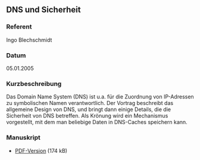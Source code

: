 ## DNS und Sicherheit


### Referent
Ingo Blechschmidt

### Datum
05.01.2005

### Kurzbeschreibung
Das Domain Name System (DNS) ist u.a. für die Zuordnung von IP-Adressen zu
symbolischen Namen verantwortlich. Der Vortrag beschreibt das allgemeine Design
von DNS, und bringt dann einige Details, die die Sicherheit von DNS betreffen.
Als Krönung wird ein Mechanismus vorgestellt, mit dem man beliebige Daten in
DNS-Caches speichern kann.


### Manuskript

* [PDF-Version](/download/Vortraege/DNS.pdf) (174 kB)
